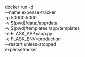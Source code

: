 docker run -d \
  --name expense-tracker \
  -p 50000:5000 \
  -v $(pwd)/data:/app/data \
  -v $(pwd)/templates:/app/templates \
  -e FLASK_APP=app.py \
  -e FLASK_ENV=production \
  --restart unless-stopped \
  expensetracker
